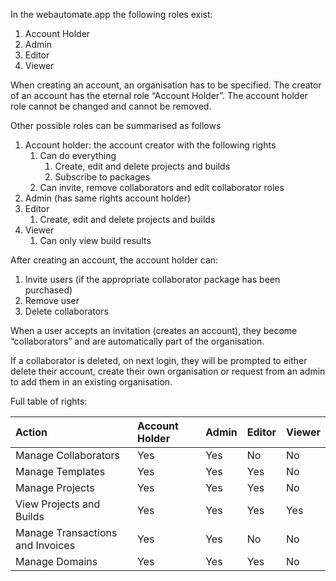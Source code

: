 In the webautomate.app the following roles exist:

1. Account Holder
2. Admin
3. Editor
4. Viewer

When creating an account, an organisation has to be specified. The creator of an account has the eternal role “Account Holder”. The account holder role cannot be changed and cannot be removed.

Other possible roles can be summarised as follows

1. Account holder: the account creator with the following rights
    1. Can do everything
        1. Create, edit and delete projects and builds
        2. Subscribe to packages
    2. Can invite, remove collaborators and edit collaborator roles
2. Admin (has same rights account holder)
3. Editor
    1. Create, edit and delete projects and builds
4. Viewer
    1. Can only view build results

After creating an account, the account holder can:

1. Invite users (if the appropriate collaborator package has been purchased)
2. Remove user
3. Delete collaborators

When a user accepts an invitation (creates an account), they become “collaborators” and are automatically part of the organisation.

If a collaborator is deleted, on next login, they will be prompted to either delete their account, create their own organisation or request from an admin to add them in an existing organisation.

Full table of rights:

| Action | Account Holder | Admin | Editor | Viewer |
| :---- | :---- | :---- | :---- | :---- |
| Manage Collaborators | Yes | Yes | No | No |
| Manage Templates | Yes | Yes | Yes | No |
| Manage Projects | Yes | Yes | Yes | No |
| View Projects and Builds | Yes | Yes | Yes | Yes |
| Manage Transactions and Invoices | Yes | Yes | No | No |
| Manage Domains | Yes | Yes | Yes | No |
